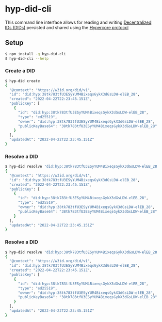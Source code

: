 # hyp-did-cli

This command line interface allows for reading and writing
[Decentralized IDs (DIDs)](https://w3c.github.io/did-core/) 
persisted and shared using the 
[Hypercore protocol](https://hypercore-protocol.org)


## Setup

```bash
$ npm install -g hyp-did-cli
$ hyp-did-cli --help
```

### Create a DID

```bash
$ hyp-did create
{
  "@context": "https://w3id.org/did/v1",
  "id": "did:hyp:38tk783tfU3ESyYUM4BixeqsGykX3dGsLDW-elEB_28",
  "created": "2022-04-22T22:23:45.151Z",
  "publicKey": [
    {
      "id": "did:hyp:38tk783tfU3ESyYUM4BixeqsGykX3dGsLDW-elEB_28",
      "type": "ed25519",
      "owner": "did:hyp:38tk783tfU3ESyYUM4BixeqsGykX3dGsLDW-elEB_28",
      "publicKeyBase64": "38tk783tfU3ESyYUM4BixeqsGykX3dGsLDW-elEB_28"
    }
  ],
  "updatedAt": "2022-04-22T22:23:45.151Z"
}
```

### Resolve a DID

```bash
$ hyp-did resolve 'did:hyp:38tk783tfU3ESyYUM4BixeqsGykX3dGsLDW-elEB_28'
{
  "@context": "https://w3id.org/did/v1",
  "id": "did:hyp:38tk783tfU3ESyYUM4BixeqsGykX3dGsLDW-elEB_28",
  "created": "2022-04-22T22:23:45.151Z",
  "publicKey": [
    {
      "id": "did:hyp:38tk783tfU3ESyYUM4BixeqsGykX3dGsLDW-elEB_28",
      "type": "ed25519",
      "owner": "did:hyp:38tk783tfU3ESyYUM4BixeqsGykX3dGsLDW-elEB_28",
      "publicKeyBase64": "38tk783tfU3ESyYUM4BixeqsGykX3dGsLDW-elEB_28"
    }
  ],
  "updatedAt": "2022-04-22T22:23:45.151Z"
}
```

### Resolve a DID

```bash
$ hyp-did resolve 'did:hyp:38tk783tfU3ESyYUM4BixeqsGykX3dGsLDW-elEB_28'
{
  "@context": "https://w3id.org/did/v1",
  "id": "did:hyp:38tk783tfU3ESyYUM4BixeqsGykX3dGsLDW-elEB_28",
  "created": "2022-04-22T22:23:45.151Z",
  "publicKey": [
    {
      "id": "did:hyp:38tk783tfU3ESyYUM4BixeqsGykX3dGsLDW-elEB_28",
      "type": "ed25519",
      "owner": "did:hyp:38tk783tfU3ESyYUM4BixeqsGykX3dGsLDW-elEB_28",
      "publicKeyBase64": "38tk783tfU3ESyYUM4BixeqsGykX3dGsLDW-elEB_28"
    }
  ],
  "updatedAt": "2022-04-22T22:23:45.151Z"
}
```
